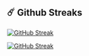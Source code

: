 <!-- ## 📊 Github Stats -->
	
<!-- <img height="180em" src="https://github-readme-stats.vercel.app/api?username=martindedja&show_icons=true&hide_border=true&&count_private=true&include_all_commits=true"/>
 -->
## ☄️ Github Streaks

[![GitHub Streak](http://github-readme-streak-stats.herokuapp.com?user=martindedja&theme=dark)](https://git.io/streak-stats)


[![GitHub Streak](https://awesome-github-stats.azurewebsites.net/user-stats/martindedja&theme=dark)](https://git.io/awesome-stats-card)
